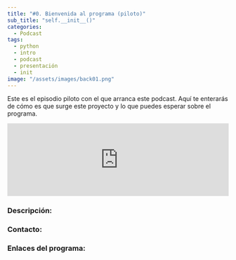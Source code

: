 ```yaml
---
title: "#0. Bienvenida al programa (piloto)"
sub_title: "self.__init__()"
categories:
  - Podcast
tags:
  - python
  - intro
  - podcast
  - presentación
  - init
image: "/assets/images/back01.png"
---
```


Este es el episodio piloto con el que arranca este podcast. Aquí te enterarás de cómo es que surge este proyecto y lo que puedes esperar sobre el programa.

<iframe width="100%" height="166" scrolling="no" frameborder="no" src="https://w.soundcloud.com/player/?url=https%3A//api.soundcloud.com/tracks/180729095&amp;color=00aabb&amp;auto_play=true&amp;hide_related=false&amp;show_comments=true&amp;show_user=true&amp;show_reposts=false"></iframe><br/>

### Descripción:
### Contacto:
### Enlaces del programa:
